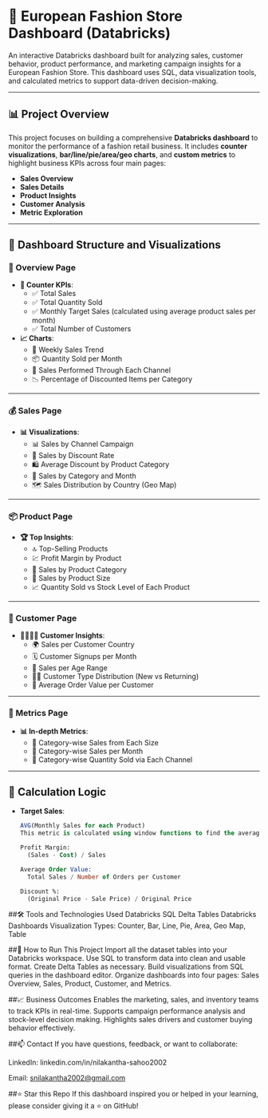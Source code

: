 # 👗 European Fashion Store Dashboard (Databricks)

An interactive Databricks dashboard built for analyzing sales, customer behavior, product performance, and marketing campaign insights for a European Fashion Store. This dashboard uses SQL, data visualization tools, and calculated metrics to support data-driven decision-making.

---

## 📊 Project Overview

This project focuses on building a comprehensive **Databricks dashboard** to monitor the performance of a fashion retail business. It includes **counter visualizations**, **bar/line/pie/area/geo charts**, and **custom metrics** to highlight business KPIs across four main pages:

- **Sales Overview**
- **Sales Details**
- **Product Insights**
- **Customer Analysis**
- **Metric Exploration**

---

## 📁 Dashboard Structure and Visualizations

### 🧾 Overview Page
- **📌 Counter KPIs**:
  - ✅ Total Sales
  - ✅ Total Quantity Sold
  - ✅ Monthly Target Sales (calculated using average product sales per month)
  - ✅ Total Number of Customers
- **📈 Charts**:
  - 📅 Weekly Sales Trend
  - 📦 Quantity Sold per Month
  - 📢 Sales Performed Through Each Channel
  - 📉 Percentage of Discounted Items per Category

---

### 💰 Sales Page
- **📊 Visualizations**:
  - 📊 Sales by Channel Campaign
  - 🔻 Sales by Discount Rate
  - 🛍️ Average Discount by Product Category
  - 📆 Sales by Category and Month
  - 🗺️ Sales Distribution by Country (Geo Map)

---

### 📦 Product Page
- **🏆 Top Insights**:
  - 🔝 Top-Selling Products
  - 💹 Profit Margin by Product
  - 🎯 Sales by Product Category
  - 📏 Sales by Product Size
  - 📈 Quantity Sold vs Stock Level of Each Product

---

### 👥 Customer Page
- **👨‍👩‍👧‍👦 Customer Insights**:
  - 🌍 Sales per Customer Country
  - 🗓️ Customer Signups per Month
  - 👶 Sales per Age Range
  - 🧑‍💼 Customer Type Distribution (New vs Returning)
  - 💸 Average Order Value per Customer

---

### 📐 Metrics Page
- **📊 In-depth Metrics**:
  - 📏 Category-wise Sales from Each Size
  - 📅 Category-wise Sales per Month
  - 📣 Category-wise Quantity Sold via Each Channel

---
## 🧮 Calculation Logic

- **Target Sales**:
  ```sql
  AVG(Monthly Sales for each Product)
  This metric is calculated using window functions to find the average monthly sales per product.

  Profit Margin:
    (Sales - Cost) / Sales

  Average Order Value:
    Total Sales / Number of Orders per Customer

  Discount %:
    (Original Price - Sale Price) / Original Price
##🛠️ Tools and Technologies Used
  Databricks SQL
  Delta Tables
  Databricks Dashboards
  Visualization Types: Counter, Bar, Line, Pie, Area, Geo Map, Table

##🚀 How to Run This Project
  Import all the dataset tables into your Databricks workspace.
  Use SQL to transform data into clean and usable format.
  Create Delta Tables as necessary.
  Build visualizations from SQL queries in the dashboard editor.
  Organize dashboards into four pages: Sales Overview, Sales, Product, Customer, and Metrics.

##📈 Business Outcomes
  Enables the marketing, sales, and inventory teams to track KPIs in real-time.
  Supports campaign performance analysis and stock-level decision making.
  Highlights sales drivers and customer buying behavior effectively.

##📫 Contact
  If you have questions, feedback, or want to collaborate:

  LinkedIn: linkedin.com/in/nilakantha-sahoo2002
  
  Email: snilakantha2002@gmail.com

##⭐ Star this Repo
  If this dashboard inspired you or helped in your learning, please consider giving it a ⭐ on GitHub! 
